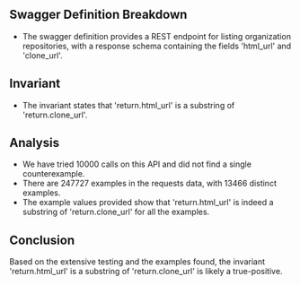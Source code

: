 ## Swagger Definition Breakdown
- The swagger definition provides a REST endpoint for listing organization repositories, with a response schema containing the fields 'html_url' and 'clone_url'.

## Invariant
- The invariant states that 'return.html_url' is a substring of 'return.clone_url'.

## Analysis
- We have tried 10000 calls on this API and did not find a single counterexample.
- There are 247727 examples in the requests data, with 13466 distinct examples.
- The example values provided show that 'return.html_url' is indeed a substring of 'return.clone_url' for all the examples.

## Conclusion
Based on the extensive testing and the examples found, the invariant 'return.html_url' is a substring of 'return.clone_url' is likely a true-positive.

